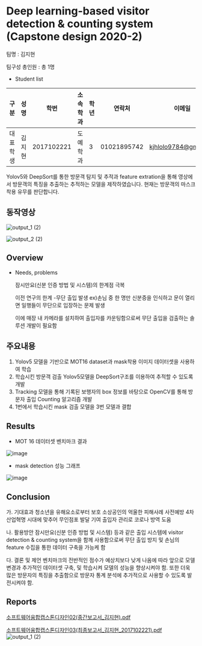 # Deep learning-based visitor detection & counting system (Capstone design 2020-2)

팀명 : 김지현 

팀구성 총인원 : 총 1명

* Student list

|구분|성명|학번|소속학과|학년|연락처|이메일|
|------|-----|------------|-------|---|------------|---------------------|
|대표 학생|김지현|2017102221|도예학과|3|01021895742|kjhlolo9784@gmil.com|

Yolov5와 DeepSort를 통한 방문객 탐지 및 추적과 feature extration을 통해 영상에서 방문객의 특징을 추출하는 추적하는 모델을 제작하였습니다.
현재는 방문객의 마스크 착용 유무를 판단합니다.

## 동작영상

![output_1 (2)](https://user-images.githubusercontent.com/68112175/125926253-b9f306f0-f417-42a9-91f3-aa135778c8a9.gif)

![output_2 (2)](https://user-images.githubusercontent.com/68112175/125926096-01bf8f6a-9e52-4a2d-9a80-aac76b323c7f.gif)

## Overview
* Needs, problems

  잠시만요(신분 인증 방법 및 시스템)의 한계점 극복

   이전 연구의 한계
    -무단 출입 발생 
    ex)손님 중 한 명만 신분증을 인식하고 문이 열리면 일행들이 무단으로 입장하는 문제 발생

   이에 매장 내 카메라를 설치하여 출입자를 카운팅함으로써 무단 출입을 검출하는 솔루션 개발이 필요함

## 주요내용
 1. Yolov5 모델을 기반으로 MOT16 dataset과 mask착용 이미지 데이터셋을 사용하여 학습
 2. 학습시킨 방문객 검출 Yolov5모델을 DeepSort구조를 이용하여 추적할 수 있도록 개발
 3. Tracking 모델을 통해 기록된 보행자의 box 정보를 바탕으로 OpenCV를 통해 방문자 출입 Counting 알고리즘 개발
 4. 1번에서 학습시킨 mask 검출 모델을 3번 모델과 결합

## Results
- MOT 16 데이터셋 벤치마크 결과

![image](https://user-images.githubusercontent.com/68112175/125117329-0fce0200-e129-11eb-99b4-d78692da8e6b.png)

- mask detection 성능 그래프

![image](https://user-images.githubusercontent.com/68112175/125117102-a948e400-e128-11eb-97b1-fa95dd3309bf.png)


## Conclusion
   가. 기대효과
청소년을 유해요소로부터 보호
소상공인의 억울한 피해사례 사전예방
4차 산업혁명 시대에 맞추어 무인점포 발달 기여
출입자 관리로 코로나 방역 도움 

   나. 활용방안
잠시만요(신분 인증 방법 및 시스템) 등과 같은 출입 시스템에 visitor detection & counting system을 함께 사용함으로써 무단 출입 방지 및 손님의 feature 수집을 통한 데이터 구축을 가능케 함

  다. 결론 및 제언
벤치마크의 전반적인 점수가 예상치보다 낮게 나옴에 따라 앞으로 모델 변경과 추가적인 데이터셋 구축, 및 학습시켜 모델의 성능을 향상시켜야 함.
또한 더욱 많은 방문자의 특징을 추출함으로 방문자 통계 분석에 추가적으로 사용할 수 있도록 발전시켜야 함.

## Reports
[소프트웨어융합캡스톤디자인02(중간보고서_김지현).pdf](https://github.com/kjh29784/Capstone-Design-Example/files/6793098/02._.pdf)

[소프트웨어융합캡스톤디자인03(최종보고서_김지현_2017102221).pdf](https://github.com/kjh29784/Capstone-Design-Example/files/6793102/03._._2017102221.pdf)
![output_1 (2)](https://user-images.githubusercontent.com/68112175/125926058-95861104-6758-46d8-a746-4ea0b88c212d.gif)

